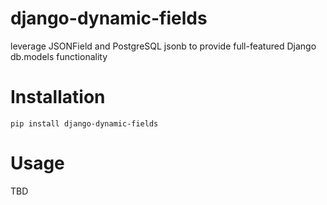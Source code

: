 # django-dynamic-fields
leverage JSONField and PostgreSQL jsonb to provide full-featured Django db.models functionality

# Installation

```
pip install django-dynamic-fields
```

# Usage

TBD
